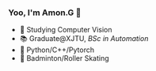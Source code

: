 ### Yoo, I'm Amon.G 👋
- 📣 Studying Computer Vision
- 📚 Graduate@XJTU, _BSc in Automation_
- 📑 Python/C++/Pytorch
- 🏸 Badminton/Roller Skating 



